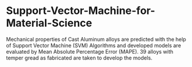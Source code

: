 # Support-Vector-Machine-for-Material-Science
Mechanical properties of Cast Aluminum alloys  are predicted with the help of Support Vector Machine (SVM) Algorithms and developed models are evaluated by Mean Absolute Percentage Error (MAPE).
39 alloys with temper gread as fabricated are taken to develop the models.
